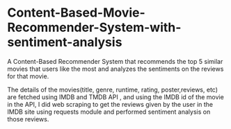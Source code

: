 # Content-Based-Movie-Recommender-System-with-sentiment-analysis

A Content-Based Recommender System that recommends the top 5  similar  movies that users like the most and analyzes the sentiments on the reviews for that movie.

The details of the movies(title, genre, runtime, rating, poster,reviews, etc) are fetched using IMDB and TMDB API ,
and using the IMDB id of the movie in the API, I did web scraping to get the reviews given by the user in the IMDB site using requests module and performed sentiment analysis on those reviews.
